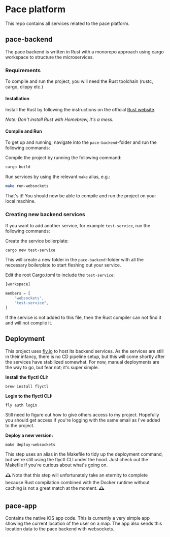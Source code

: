 # Pace platform

This repo contains all services related to the pace platform.
## pace-backend
The pace backend is written in Rust with a monorepo approach using cargo workspace to structure the microservices.

### Requirements
To compile and run the project, you will need the Rust toolchain (rustc, cargo, clippy etc.)

#### Installation
Install the Rust by following the instructions on the official [Rust website](https://www.rust-lang.org/tools/install).

*Note: Don't install Rust with Homebrew, it's a mess.*

#### Compile and Run
To get up and running, navigate into the `pace-backend`-folder and run the following commands:

Compile the project by running the following command:
```bash
cargo build
```
Run services by using the relevant `make` alias, e.g.:
```bash
make run-websockets
```

That's it! You should now be able to compile and run the project on your local machine. 

### Creating new backend services
If you want to add another service, for example `test-service`, run the following commands:

Create the service boilerplate:
```bash
cargo new test-service
```
This will create a new folder in the `pace-backend`-folder with all the necessary boilerplate to start fleshing out your service.

Edit the root Cargo.toml to include the `test-service`:
```js
[workspace]

members = [
    "websockets",
    "test-service",
]
```

If the service is not added to this file, then the Rust compiler can not find it and will not compile it.

## Deployment
This project uses [fly.io](https://fly.io/) to host its backend services. As the services are still in their infancy, there is no CD pipeline setup, but this will come shortly after the services have stabilized somewhat. For now, manual deployments are the way to go, but fear not; it's super simple. 

**Install the flyctl CLI:**
```
brew install flyctl
```

**Login to the flyctl CLI:**
```
fly auth login
```
Still need to figure out how to give others access to my project. Hopefully you should get access if you're logging with the same email as I've added to the project.

**Deploy a new version:**
```
make deploy-websockets
```
This step uses an alias in the Makefile to tidy up the deployment command, but we're still using the flyctl CLI under the hood. Just check out the Makefile if you're curious about what's going on.

🕰️ Note that this step will unfortunately take an eternity to complete because Rust compilation combined with the Docker runtime without caching is not a great match at the moment. 🕰️


## pace-app
Contains the native iOS app code. This is currently a very simple app showing the current location of the user on a map. The app also sends this location data to the pace backend with websockets.
